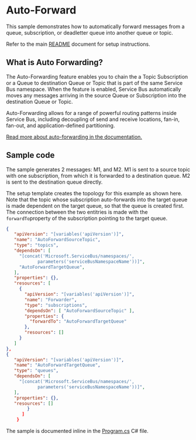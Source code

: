 # Auto-Forward

This sample demonstrates how to automatically forward messages from a queue,
subscription, or deadletter queue into another queue or topic. 

Refer to the main [README](../README.md) document for setup instructions. 

## What is Auto Forwarding?

The Auto-Forwarding feature enables you to chain the a Topic Subscription or a
Queue to destination Queue or Topic that is part of the same Service Bus
namespace. When the feature is enabled, Service Bus automatically moves any
messages arriving in the source Queue or Subscription into the destination Queue
or Topic. 

Auto-Forwarding allows for a range of powerful routing patterns inside Service
Bus, including decoupling of send and receive locations, fan-in, fan-out, and
application-defined partitioning.  

[Read more about auto-forwarding in the documentation.][1]

## Sample code

The sample generates 2 messages: M1, and M2. M1 is sent to a source topic
with one subscription, from which it is forwarded to a destination queue. M2 is
sent to the destination queue directly. 

The setup template creates the topology for this example as shown here. Note
that the topic whose subscription auto-forwards into the target queue is made
dependent on the target queue, so that the queue is created first. The
connection between the two entitries is made with the ```forwardTo```property of
the subscription pointing to the target queue. 

``` JSON
{
   "apiVersion": "[variables('apiVersion')]",
   "name": "AutoForwardSourceTopic",
   "type": "topics",
   "dependsOn": [
     "[concat('Microsoft.ServiceBus/namespaces/', 
            parameters('serviceBusNamespaceName'))]",
     "AutoForwardTargetQueue",
   ],
   "properties": {},
   "resources": [
     {
       "apiVersion": "[variables('apiVersion')]",
       "name": "Forwarder",
       "type": "subscriptions",
       "dependsOn": [ "AutoForwardSourceTopic" ],
       "properties": {
         "forwardTo": "AutoForwardTargetQueue"
       },
       "resources": []
     }
   ]
},
{
   "apiVersion": "[variables('apiVersion')]",
   "name": "AutoForwardTargetQueue",
   "type": "queues",
   "dependsOn": [
     "[concat('Microsoft.ServiceBus/namespaces/', 
            parameters('serviceBusNamespaceName'))]",
   ],
   "properties": {},
   "resources": []
        }
      ]
    }
```


The sample is documented inline in the [Program.cs](Program.cs) C# file.

[1]: https://docs.microsoft.com/en-us/azure/service-bus-messaging/service-bus-auto-forwarding